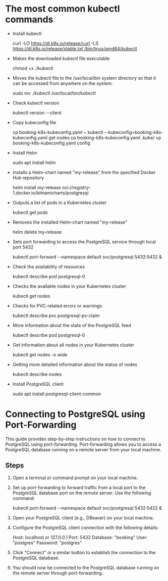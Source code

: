 # The most common kubectl commands

- Install kubectl

    
    curl -LO https://dl.k8s.io/release/curl -LS https://dl.k8s.io/release/stable.txt`/bin/linux/amd64/kubectl

- Makes the downloaded kubectl file executable


    chmod +x ./kubectl

- Moves the kubectl file to the /usr/local/bin system directory so that it can be accessed from anywhere on the system.


    sudo mv ./kubectl /usr/local/bin/kubectl

- Check kubectl version


    kubectl version --client

- Copy kubeconfig file


    cp booking-k8s-kubeconfig.yaml ~
    kubectl --kubeconfig=booking-k8s-kubeconfig.yaml get nodes
    cp booking-k8s-kubeconfig.yaml .kube/
    cp booking-k8s-kubeconfig.yaml config

- Install Helm


    sudo apt install helm

- Installs a Helm-chart named "my-release" from the specified Docker Hub repository


    helm install my-release oci://registry-1.docker.io/bitnamicharts/postgresql

- Outputs a list of pods in a Kubernetes cluster


    kubectl get pods

- Removes the installed Helm-chart named "my-release"


    helm delete my-release

- Sets port forwarding to access the PostgreSQL service through local port 5432


    kubectl port-forward --namespace default svc/postgresql 5432:5432 &

- Check the availability of resources


    kubectl describe pod postgresql-0

- Checks the available nodes in your Kubernetes cluster


    kubectl get nodes

- Checks for PVC-related errors or warnings


    kubectl describe pvc postgresql-pv-claim

- More information about the state of the PostgreSQL feed


    kubectl describe pod postgresql-0

- Get information about all nodes in your Kubernetes cluster

    
    kubectl get nodes -o wide

- Getting more detailed information about the status of nodes

    
    kubectl describe nodes

- Install PostgreSQL client


    sudo apt install postgresql-client-common
        


# Connecting to PostgreSQL using Port-Forwarding

This guide provides step-by-step instructions on how to connect to PostgreSQL using port-forwarding.
Port-forwarding allows you to access a PostgreSQL database running on a remote server from your local machine.

## Steps

1. Open a terminal or command prompt on your local machine.

2. Set up port-forwarding to forward traffic from a local port to the PostgreSQL database port on the remote server.
   Use the following command:

    kubectl port-forward --namespace default svc/postgresql 5432:5432 &

3. Open your PostgreSQL client (e.g., DBeaver) on your local machine.

4. Configure the PostgreSQL client connection with the following details:

    Host: localhost or 127.0.0.1
    Port: 5432
    Database: "booking"
    User: "postgres"
    Password: "postgres"

5. Click "Connect" or a similar button to establish the connection to the PostgreSQL database.

6. You should now be connected to the PostgreSQL database running on the remote server through port-forwarding.